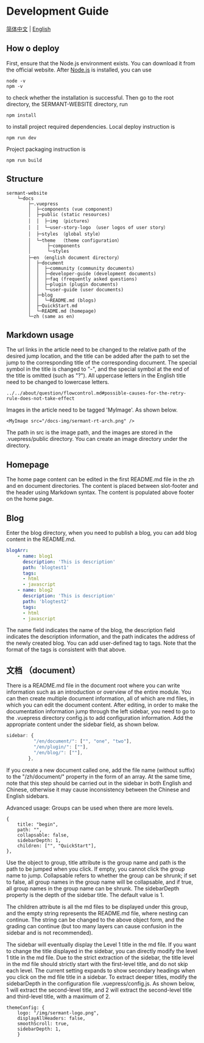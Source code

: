 # Development Guide
[简体中文](README_zh.md) | [English](README.md)

## How o deploy
First, ensure that the Node.js environment exists. You can download it from the official website. After [Node.js](https://nodejs.org/en/download/) is installed, you can use
```shell
node -v
npm -v
```
to check whether the installation is successful. Then go to the root directory, the SERMANT-WEBSITE directory, run
```shell
npm install
```
to install project required dependencies. Local deploy instruction is
```shell
npm run dev
```
Project packaging instruction is
```shell
npm run build
```
## Structure
```
sermant-website
    └─docs
        ├─.vuepress
        │  ├─components (vue component)
        │  ├─public (static resources)
        │  │  ├─img （pictures）
        │  │  └─user-story-logo （user logos of user story）
        │  ├─styles （global style）
        │  └─theme  （theme configuration）
        │      ├─components
        │      └─styles
        ├─en （english document directory）
        │  ├─document
        │  │  ├─community (community documents)
        │  │  ├─developer-guide (development documents)
        │  │  ├─faq (frequently asked questions)
        │  │  ├─plugin (plugin documents)
        │  │  └─user-guide (user documents)
        │  ├─blog
        │  │  └─README.md (blogs)
        │  ├─QuickStart.md
        │  └─README.md (homepage)
        └─zh (same as en)
```
## Markdown usage
The url links in the article need to be changed to the relative path of the desired jump location, and the title can be added after the path to set the jump to the corresponding title of the corresponding document. The special symbol in the title is changed to "-", and the special symbol at the end of the title is omitted (such as "?"). All uppercase letters in the English title need to be changed to lowercase letters.
```
../../about/question/flowcontrol.md#possible-causes-for-the-retry-rule-does-not-take-effect
```

Images in the article need to be tagged 'MyImage'. As shown below.
```
<MyImage src="/docs-img/sermant-rt-arch.png" />
```
The path in src is the image path, and the images are stored in the .vuepress/public directory. You can create an image directory under the directory.

## Homepage

The home page content can be edited in the first README.md file in the zh and en document directories. The content is placed between slot-footer and the header using Markdown syntax. The content is populated above footer on the home page.

## Blog

Enter the blog directory, when you need to publish a blog, you can add blog content in the README.md.
```yml
blogArr: 
    - name: blog1
      description: 'This is description'
      path: 'blogtest1'
      tags:
      - html
      - javascript
    - name: blog2
      description: 'This is description'
      path: 'blogtest2'
      tags:
      - html
      - javascript
```
The name field indicates the name of the blog, the description field indicates the description information, and the path indicates the address of the newly created blog. You can add user-defined tag to tags. Note that the format of the tags is consistent with that above.

## 文档 （document）
There is a README.md file in the document root where you can write information such as an introduction or overview of the entire module.
You can then create multiple document information, all of which are md files, in which you can edit the document content. After editing, in order to make the documentation information jump through the left sidebar, you need to go to the .vuepress directory config.js to add configuration information. Add the appropriate content under the sidebar field, as shown below.
```javascript
sidebar: {
          "/en/document/": ["", "one", "two"],
          "/en/plugin/": [""],
          "/en/blog/": [""],
        },
```
If you create a new document called one, add the file name (without suffix) to the "/zh/document/" property in the form of an array. At the same time, note that this step should be carried out in the sidebar in both English and Chinese, otherwise it may cause inconsistency between the Chinese and English sidebars.

Advanced usage: Groups can be used when there are more levels.
```
{
    title: "begin",
    path: "",
    collapsable: false,
    sidebarDepth: 1,
    children: ["", "QuickStart"],
},
```
Use the object to group, title attribute is the group name and path is the path to be jumped when you click. If empty, you cannot click the group name to jump. Collapsable refers to whether the group can be shrunk; if set to false, all group names in the group name will be collapsable, and if true, all group names in the group name can be shrunk. The sidebarDepth property is the depth of the sidebar title. The default value is 1.

The children attribute is all the md files to be displayed under this group, and the empty string represents the README.md file, where nesting can continue. The string can be changed to the above object form, and the grading can continue (but too many layers can cause confusion in the sidebar and is not recommended).

The sidebar will eventually display the Level 1 title in the md file. If you want to change the title displayed in the sidebar, you can directly modify the level 1 title in the md file. Due to the strict extraction of the sidebar, the title level in the md file should strictly start with the first-level title, and do not skip each level. The current setting expands to show secondary headings when you click on the md file title in a sidebar. To extract deeper titles, modify the sidebarDepth in the configuration file .vuepress/config.js. As shown below, 1 will extract the second-level title, and 2 will extract the second-level title and third-level title, with a maximum of 2.
```
themeConfig: {
    logo: "/img/sermant-logo.png",
    displayAllHeaders: false,
    smoothScroll: true,
    sidebarDepth: 1,
    }
```
